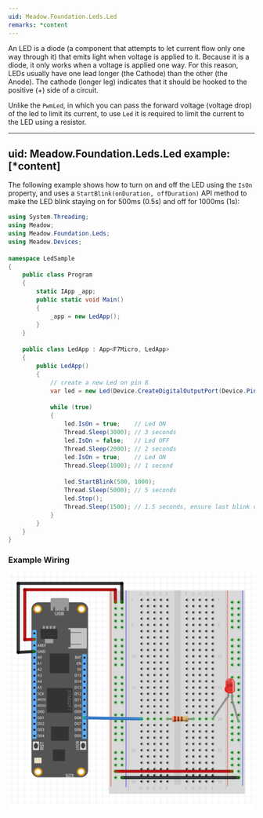 ```yaml
---
uid: Meadow.Foundation.Leds.Led
remarks: *content
---
```


An LED is a diode (a component that attempts to let current flow only one way through it) that emits light when voltage is applied to it. Because it is a diode, it only works when a voltage is applied one way. For this reason, LEDs usually have one lead longer (the Cathode) than the other (the Anode). The cathode (longer leg) indicates that it should be hooked to the positive (+) side of a circuit.

Unlike the `PwmLed`, in which you can pass the forward voltage (voltage drop) of the led to limit its current, to use `Led` it is required to limit the current to the LED using a resistor.

---
uid: Meadow.Foundation.Leds.Led
example: [*content]
---

The following example shows how to turn on and off the LED using the `IsOn` property, and uses a `StartBlink(onDuration, offDuration)` API method to make the LED blink staying on for 500ms (0.5s) and off for 1000ms (1s):

```csharp
using System.Threading;
using Meadow;
using Meadow.Foundation.Leds;
using Meadow.Devices;

namespace LedSample
{
    public class Program
    {
        static IApp _app;
        public static void Main()
        {
            _app = new LedApp();
        }
    }

    public class LedApp : App<F7Micro, LedApp>
    {
        public LedApp()
        {
            // create a new Led on pin 8
            var led = new Led(Device.CreateDigitalOutputPort(Device.Pins.D08));

            while (true)
            {
                led.IsOn = true;    // Led ON
                Thread.Sleep(3000); // 3 seconds
                led.IsOn = false;   // Led OFF
                Thread.Sleep(2000); // 2 seconds
                led.IsOn = true;    // Led ON
                Thread.Sleep(1000); // 1 second

                led.StartBlink(500, 1000);
                Thread.Sleep(5000); // 5 seconds
                led.Stop();
                Thread.Sleep(1500); // 1.5 seconds, ensure last blink cycle is complete
            }
        }
    }
}
```

### Example Wiring

![](../../API_Assets/Meadow.Foundation.Leds.Led/Led_bb.svg)
